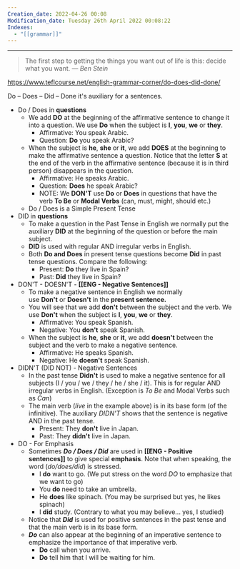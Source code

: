 ```yaml
---
Creation_date: 2022-04-26 00:08
Modification_date: Tuesday 26th April 2022 00:08:22
Indexes:
  - "[[grammar]]"
---
```


----


> The first step to getting the things you want out of life is this: decide what you want.
> — <cite>Ben Stein</cite>

https://www.teflcourse.net/english-grammar-corner/do-does-did-done/

Do – Does – Did – Done it's auxiliary for a sentences.

- Do / Does in **questions**
	- We add **DO** at the beginning of the affirmative sentence to change it into a question. We use **Do** when the subject is **I**, **you**, **we** or **they**.
		- Affirmative: You speak Arabic.  
		- Question: **Do** you speak Arabic?
	- When the subject is **he**, **she** or **it**, we add **DOES** at the beginning to make the affirmative sentence a question. Notice that the letter **S** at the end of the verb in the affirmative sentence (because it is in third person) disappears in the question.
		- Affirmative: He speaks Arabic.  
		- Question: **Does** he speak Arabic?
		- NOTE: We **DON'T** use **Do** or **Does** in questions that have the verb **To Be** or **Modal Verbs** (can, must, might, should etc.)
	- Do / Does is a Simple Present Tense
- DID in **questions**
	- To make a question in the Past Tense in English we normally put the auxiliary **DID** at the beginning of the question or before the main subject.
	- **DID** is used with regular AND irregular verbs in English.
	- Both **Do and Does** in present tense questions become **Did** in past tense questions. Compare the following:
		- Present: **Do** they live in Spain?  
		- Past: **Did** they live in Spain?
- DON'T - DOESN'T - **[[ENG - Negative Sentences]]**
	- To make a negative sentence in English we normally use **Don't** or **Doesn't** in the **present sentence.**
	- You will see that we add **don't** between the subject and the verb. We use **Don't** when the subject is **I**, **you**, **we** or **they**.
		- Affirmative: You speak Spanish.  
		- Negative: You **don't** speak Spanish.
	- When the subject is **he**, **she** or **it**, we add **doesn't** between the subject and the verb to make a negative sentence.
		- Affirmative: He speaks Spanish.  
		- Negative: He **doesn't** speak Spanish.
- DIDN'T (DID NOT) - Negative Sentences
	- In the past tense **Didn't** is used to make a negative sentence for all subjects (I / you / we / they / he / she / it). This is for regular AND irregular verbs in English. (Exception is _To Be_ and Modal Verbs such as _Can_)
	- The main verb (_live_ in the example above) is in its base form (of the infinitive). The auxiliary _DIDN'T_ shows that the sentence is negative AND in the past tense.
		- Present: They **don't** live in Japan.  
		- Past: They **didn't** live in Japan.
- DO - For Emphasis
	- Sometimes _**Do / Does / Did**_ are used in **[[ENG - Positive sentences]]** to give special **emphasis**. Note that when speaking, the word (_do/does/did_) is stressed.
		- I **do** want to go. (We put stress on the word _DO_ to emphasize that we want to go)
		- You **do** need to take an umbrella.
		- He **does** like spinach. (You may be surprised but yes, he likes spinach)
		- I **did** study. (Contrary to what you may believe... yes, I studied)
	- Notice that _**Did**_ is used for positive sentences in the past tense and that the main verb is in its base form.
	- **_Do_** can also appear at the beginning of an imperative sentence to emphasize the importance of that imperative verb.
		- **Do** call when you arrive.
		- **Do** tell him that I will be waiting for him.